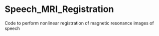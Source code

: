 # Speech_MRI_Registration
Code to perform nonlinear registration of magnetic resonance images of speech
